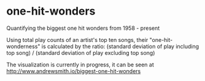 # one-hit-wonders
Quantifying the biggest one hit wonders from 1958 - present

Using total play counts of an artist's top ten songs, their "one-hit-wonderness" is calculated by the ratio:
(standard deviation of play including top song) / (standard deviation of play excluding top song)

The visualization is currently in progress, it can be seen at http://www.andrewsmith.io/biggest-one-hit-wonders
